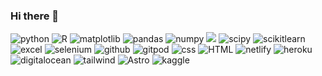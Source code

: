 ### Hi there 👋
<p>
  <img alt="python" src="https://img.shields.io/badge/python-3670A0?style=for-the-badge&logo=python&logoColor=ffdd54" />
  <img alt="R" src="https://img.shields.io/badge/r-%23276DC3.svg?style=for-the-badge&logo=r&logoColor=white" />
  <img alt="matplotlib" src="https://img.shields.io/badge/Matplotlib-%23ffffff.svg?style=for-the-badge&logo=Matplotlib&logoColor=black" />
  <img alt="pandas" src="https://img.shields.io/badge/pandas-%23150458.svg?style=for-the-badge&logo=pandas&logoColor=white" />
  <img alt="numpy" src="https://img.shields.io/badge/numpy-%23013243.svg?style=for-the-badge&logo=numpy&logoColor=white" />
  <img alt"plotly" src="https://img.shields.io/badge/Plotly-%233F4F75.svg?style=for-the-badge&logo=plotly&logoColor=white" />
  <img alt="scipy" src="https://img.shields.io/badge/SciPy-%230C55A5.svg?style=for-the-badge&logo=scipy&logoColor=%white" />
  <img alt="scikitlearn" src="https://img.shields.io/badge/scikit--learn-%23F7931E.svg?style=for-the-badge&logo=scikit-learn&logoColor=white" />
  <img alt="excel" src="https://img.shields.io/badge/Microsoft_Excel-217346?style=for-the-badge&logo=microsoft-excel&logoColor=white" />
  <img alt="selenium" src="https://img.shields.io/badge/-selenium-%43B02A?style=for-the-badge&logo=selenium&logoColor=white" />
  <img alt="github" src="https://img.shields.io/badge/github-%23121011.svg?style=for-the-badge&logo=github&logoColor=white" />
  <img alt="gitpod" src="https://img.shields.io/badge/gitpod-f06611.svg?style=for-the-badge&logo=gitpod&logoColor=white" />
  <img alt="css" src="https://img.shields.io/badge/css3-%231572B6.svg?style=for-the-badge&logo=css3&logoColor=white" />
  <img alt="HTML" src="https://img.shields.io/badge/html5-%23E34F26.svg?style=for-the-badge&logo=html5&logoColor=white" />
  <img alt="netlify" src="https://img.shields.io/badge/netlify-%23000000.svg?style=for-the-badge&logo=netlify&logoColor=#00C7B7" />
  <img alt="heroku" src="https://img.shields.io/badge/heroku-%23430098.svg?style=for-the-badge&logo=heroku&logoColor=white" />
  <img alt="digitalocean" src="https://img.shields.io/badge/DigitalOcean-%230167ff.svg?style=for-the-badge&logo=digitalOcean&logoColor=white" />
  <img alt="tailwind" src="https://img.shields.io/badge/tailwindcss-%2338B2AC.svg?style=for-the-badge&logo=tailwind-css&logoColor=white" />
  <img alt="Astro" src="https://img.shields.io/badge/astro-%23blueviolet.svg?style=for-the-badge&logo=astro&logoColor=white" />
  <img alt="kaggle" src="https://img.shields.io/badge/Kaggle-035a7d?style=for-the-badge&logo=kaggle&logoColor=white" />
</p>
<!--
**viditjain211/viditjain211** is a ✨ _special_ ✨ repository because its `README.md` (this file) appears on your GitHub profile.

Here are some ideas to get you started:

- 🔭 I’m currently working on ...
- 🌱 I’m currently learning ...
- 👯 I’m looking to collaborate on ...
- 🤔 I’m looking for help with ...
- 💬 Ask me about ...
- 📫 How to reach me: ...
- 😄 Pronouns: ...
- ⚡ Fun fact: ...
-->
